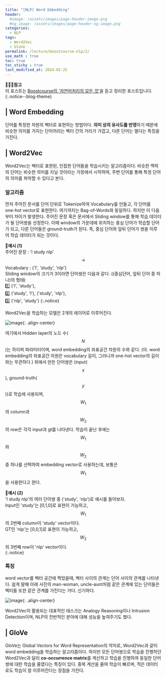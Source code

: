 ```yaml
---
title: "[NLP] Word Embedding"
header:
  #image: /assets/images/page-header-image.png
  #og_image: /assets/images/page-header-og-image.png
categories:
  - NLP
tags:
  - Word2Vec
  - GloVe
permalink: /lecture/boostcourse-nlp/2/
use_math : true
toc: true
toc_sticky : true
last_modified_at: 2024-02-25
---
```

**🧚🏻‍♀️참고**<br>
이 포스트는 [Boostcourse의 '자연어처리의 모든 것'](https://www.boostcourse.org/ai330)을 듣고 정리한 포스트입니다.
{:.notice--blog-theme}

## | Word Embedding
단어를 특정한 차원의 벡터로 표현하는 방법이다. **의미 상의 유사도를 반영**하기 때문에 비슷한 의미를 가지는 단어끼리는 벡터 간의 거리가 가깝고, 다른 단어는 멀다는 특징을 가진다. 

## | Word2Vec
Word2Vec는 벡터로 표현된, 인접한 단어들을 학습시키는 알고리즘이다. 비슷한 맥락의 단어는 비슷한 의미를 지닐 것이라는 가정에서 시작하여, 주변 단어를 통해 특정 단어의 의미를 파악할 수 있다고 본다.

### 알고리즘
먼저 주어진 문서를 단어 단위로 Tokenize하여 Vocabulary를 만들고, 각 단어를 one-hot vector로 표현한다. 여기까지는 Bag-of-Words와 동일하다. 하지만 이 다음부터 차이가 발생한다. 주어진 문장 혹은 문서에서 Sliding window를 통해 학습 데이터가 될 단어쌍을 선정한다. 이때 window의 가운데에 위치하는 중심 단어가 학습할 단어가 되고, 다른 단어들은 ground-truth가 된다. 즉, 중심 단어와 앞뒤 단어가 쌍을 이루어 학습 데이터가 되는 것이다.

**🐨예시 (1)**<br>
주어진 문장 : 'I study nlp' $$\rightarrow $$ Vocabulary : {'I', 'study', 'nlp'}<br>
Sliding window의 크기가 3이라면 단어쌍은 다음과 같다. ((중심단어, 앞뒤 단어 중 하나)의 형태)<br>
1️⃣ ('I', 'study'),<br>
2️⃣ ('study', 'I'), ('study', 'nlp'),<br>
3️⃣ ('nlp', 'study')
{:.notice}

Word2Vec을 학습하는 모델은 2개의 레이어로 이루어진다.

![image](https://github.com/codehyunn/codehyunn.github.io/assets/87523224/992afbf3-d824-4867-a229-72dac9247690){: .align-center}


여기에서 Hidden layer의 노드 수($$N$$)는 하이퍼 파라미터이며, word embedding의 좌표공간 차원의 수와 같다. (아. word embedding의 좌표공간 차원은 vocabulary 길이, 그러니까 one-hot vector의 길이와는 무관하다.) 위에서 만든 단어쌍은 (input($$x$$), ground-truth($$y$$))로 학습에 사용되며, $$W_1$$의 column과 $$W_2$$의 row은 각각 input과 gt를 나타낸다. 학습이 끝난 후에는 $$W_1$$와 $$W_2$$ 중 하나를 선택하여 embedding vector로 사용하는데, 보통은 $$W_1$$을 사용한다고 한다.

**🐨예시 (2)**<br>
'I study nlp'의 여러 단어쌍 중 ('study', 'nlp')로 예시를 들어보자.<br>
Input인 'study'는 [0,1,0]로 표현이 가능하고, $$W_1$$의 2번째 column이 'study' vector이다.<br>
GT인 'nlp'는 [0,0,1]로 표현이 가능하고, $$W_2$$의 3번째 row이 'nlp' vector이다.<br>
{:.notice}

### 특징
word vector를 벡터 공간에 찍었을때, 벡터 사이의 관계는 단어 사이의 관계를 나타낸다. 쉽게 말해 아래 사진의 man-woman, uncle-aunt처럼 같은 관계에 있는 단어들은 벡터들 또한 같은 관계를 가진다는 거다. 신기하다.

![image](https://github.com/codehyunn/codehyunn.github.io/assets/87523224/a6965d95-4951-4e30-adb7-301aec96c295){: .align-center}

Word2Vec이 활용되는 대표적인 태스크는 Analogy Reasoning이나 Intrusion Detection이며, NLP의 전반적인 분야에 대해 성능을 높여주기도 했다.

## | GloVe
GloVe는 Global Vectors for Word Representation의 약자로, Word2Vec과 같이 word embedding을 학습하는 알고리즘이다. 하지만 모든 단어쌍으로 학습을 진행하던 Word2Vec과 달리 **co-occurrence matrix**를 계산하고 학습을 진행하여 동일한 단어쌍에 대한 학습을 줄였다는 특징이 있다. 중복 계산을 줄여 학습이 빠르며, 적은 데이터로도 학습이 잘 이루어진다는 장점을 가진다.